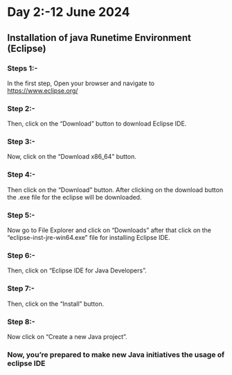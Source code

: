 # Day 2:-12 June 2024
## Installation of java Runetime Environment (Eclipse)

### Steps 1:-
In the first step, Open your browser and navigate to https://www.eclipse.org/

### Step 2:-
Then, click on the “Download” button to download Eclipse IDE.

### Step 3:-
Now, click on the “Download x86_64” button. 

### Step 4:-
Then click on the “Download” button. After clicking on the download button the .exe file for the eclipse will be downloaded.
### Step 5:-
Now go to File Explorer and click on “Downloads” after that click on the “eclipse-inst-jre-win64.exe” file for installing Eclipse IDE.

### Step 6:-
Then, click on “Eclipse IDE for Java Developers”.

### Step 7:-
Then, click on the “Install” button.

### Step 8:-
Now click on “Create a new Java project”. 

### Now, you’re prepared to make new Java initiatives the usage of eclipse IDE